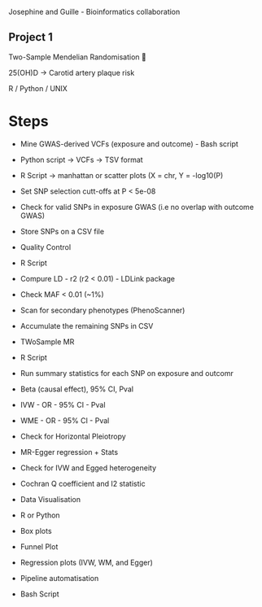 Josephine and Guille - Bioinformatics collaboration

## Project 1 ##
Two-Sample Mendelian Randomisation 🧬

25(OH)D -> Carotid artery plaque risk

R / Python / UNIX


# Steps #

- Mine GWAS-derived VCFs (exposure and outcome) - Bash script
- Python script -> VCFs -> TSV format
- R Script -> manhattan or scatter plots (X = chr, Y = -log10(P)
- Set SNP selection cutt-offs at P < 5e-08 
- Check for valid SNPs in exposure GWAS (i.e no overlap with outcome GWAS)
- Store SNPs on a CSV file

- Quality Control
- R Script
- Compure LD - r2 (r2 < 0.01) - LDLink package
- Check MAF < 0.01 (~1%)
- Scan for secondary phenotypes (PhenoScanner)
- Accumulate the remaining SNPs in CSV

- TWoSample MR
- R Script
- Run summary statistics for each SNP on exposure and outcomr
- Beta (causal effect), 95% CI, Pval
- IVW - OR - 95% CI - Pval
- WME - OR - 95% CI - Pval
- Check for Horizontal Pleiotropy
- MR-Egger regression + Stats
- Check for IVW and Egged heterogeneity
- Cochran Q coefficient and I2 statistic

- Data Visualisation
- R or Python
- Box plots
- Funnel Plot
- Regression plots (IVW, WM, and Egger)

- Pipeline automatisation
- Bash Script
